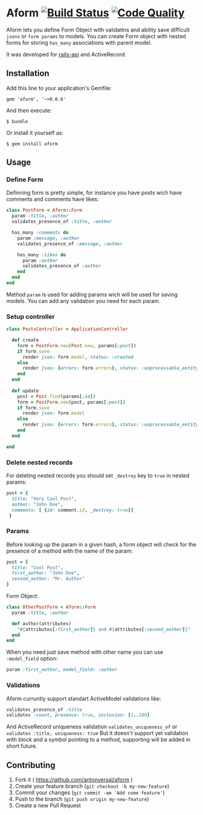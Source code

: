 # Aform [![Build Status](https://travis-ci.org/antonversal/aform.svg?branch=master)](https://travis-ci.org/antonversal/aform) [![Code Quality](https://codeclimate.com/github/antonversal/aform.png)](https://codeclimate.com/github/antonversal/aform)

Aform lets you define Form Object with validatins and ability save difficult `jsons` or `form params` to models. You can create Form object with nested forms for storing `has_many` associations with parent model.

It was developed for [rails-api](https://github.com/rails-api/rails-api) and ActiveRecord. 

## Installation

Add this line to your application's Gemfile:

    gem 'aform', '~>0.0.6'

And then execute:

    $ bundle

Or install it yourself as:

    $ gem install aform

## Usage
### Define Form

Definning form is pretty simple, for instance you have posts wich have comments and comments have likes:

```ruby
class PostForm < Aform::Form
  param :title, :author
  validates_presence_of :title, :author

  has_many :comments do
    param :message, :author
    validates_presence_of :message, :author

    has_many :likes do
      param :author
      validates_presence_of :author
    end
  end
end
```
Method `param` is used for adding params wich will be used for saving models. You can add any validation you need for each param. 

### Setup controller
``` ruby
class PostsController < ApplicationController

  def create
    form = PostForm.new(Post.new, params[:post])
    if form.save
      render json: form.model, status: :created
    else
      render json: {errors: form.errors}, status: :unprocessable_entity
    end
  end
  
  def update
    post = Post.find(params[:id])
    form = PostForm.new(post, params[:post])
    if form.save
      render json: form.model
    else
      render json: {errors: form.errors}, status: :unprocessable_entity
    end
  end

end
```

### Delete nested records

For deleting nested records you should set `_destroy` key to `true` in nested params:
```ruby
post = {
  title: "Very Cool Post", 
  author: "John Doe",
  comments: [ {id: comment.id, _destroy: true}]
 }
```

### Params
Before looking up the param in a given hash, a form object will check for the presence of a method with the name of the param:
```ruby
post = {
  title: "Cool Post", 
  first_author: "John Doe", 
  second_author: "Mr. Author"
}
```
Form Object:
``` ruby
class OtherPostForm < Aform::Form
  param :title, :author

  def author(attributes)
    "#{attributes[:first_author]} and #{attributes[:second_author]}"
  end
end
```

When you need just save method with other name you can use `:model_field` option:

``` ruby
param :first_author, model_field: :author
```

### Validations
Aform curruntly support standart ActiveModel validations like:
```ruby
validates_presence_of :title
validates :count, presence: true, inclusion: [1..100]
```
And ActiveRecord uniqueness validation `validates_uniqueness_of` or `validates :title, uniqueness: true`
But it doesn't support yet validation with block and a symbol pointing to a method, supporting will be added in short future.

## Contributing

1. Fork it ( https://github.com/antonversal/aform )
2. Create your feature branch (`git checkout -b my-new-feature`)
3. Commit your changes (`git commit -am 'Add some feature'`)
4. Push to the branch (`git push origin my-new-feature`)
5. Create a new Pull Request
